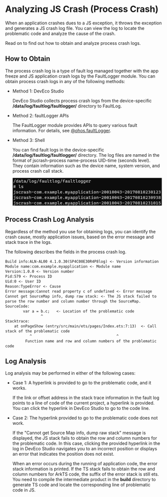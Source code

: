 # Analyzing JS Crash (Process Crash)

When an application crashes dues to a JS exception, it throws the exception and generates a JS crash log file. You can view the log to locate the problematic code and analyze the cause of the crash.

Read on to find out how to obtain and analyze process crash logs.

## How to Obtain

The process crash log is a type of fault log managed together with the app freeze and JS application crash logs by the FaultLogger module. You can obtain process crash logs in any of the following methods:

- Method 1: DevEco Studio

    DevEco Studio collects process crash logs from the device-specific **/data/log/faultlog/faultlogger/** directory to FaultLog.

- Method 2: faultLogger APIs

    The FaultLogger module provides APIs to query various fault information. For details, see [@ohos.faultLogger](../reference/apis-performance-analysis-kit/js-apis-faultLogger.md).
- Method 3: Shell

    You can find fault logs in the device-specific **/data/log/faultlog/faultlogger/** directory. The log files are named in the format of jscrash-process name-process UID-time (seconds level). They contain information such as the device name, system version, and process crash call stack.

    ![](figures/jscrash.png)
## Process Crash Log Analysis

Regardless of the method you use for obtaining logs, you can identify the crash cause, mostly application issues, based on the error message and stack trace in the logs.

The following describes the fields in the process crash log.

```
Build info:ALN-AL00 4.1.0.30(SP4C00E30R4P8log) <- Version information
Module name:com.example.myapplication <- Module name
Version:1.0.0 <- Version number
Pid:579 <- Process ID
Uid:0 <- User ID
Reason:TypeError <- Cause
Error message:Cannot read property c of undefined <- Error message
Cannot get SourceMap info, dump raw stack: <- The JS stack failed to parse the row number and column number through the SourceMap.
SourceCode:
        var a = b.c;   <- Location of the problematic code
                ^
Stacktrace:
    at onPageShow (entry/src/main/ets/pages/Index.ets:7:13)  <- Call stack of the problematic code
           ^                                      ^
         Function name and row and column numbers of the problematic code
```

## Log Analysis

Log analysis may be performed in either of the following cases:

- Case 1: A hyperlink is provided to go to the problematic code, and it works.

  If the link or offset address in the stack trace information in the fault log points to a line of code of the current project, a hyperlink is provided. You can click the hyperlink in DevEco Studio to go to the code line.

- Case 2: The hyperlink provided to go to the problematic code does not work.

  If the "Cannot get Source Map info, dump raw stack" message is displayed, the JS stack fails to obtain the row and column numbers for the problematic code. In this case, clicking the provided hyperlink in the log in DevEco Studio navigates you to an incorrect position or displays an error that indicates the position does not exist.

  When an error occurs during the running of application code, the error stack information is printed. If the TS stack fails to obtain the row and column numbers for ArkTS code, the suffix of the error stack is still ets. You need to compile the intermediate product in the **build** directory to generate TS code and locate the corresponding line of problematic code in JS.
